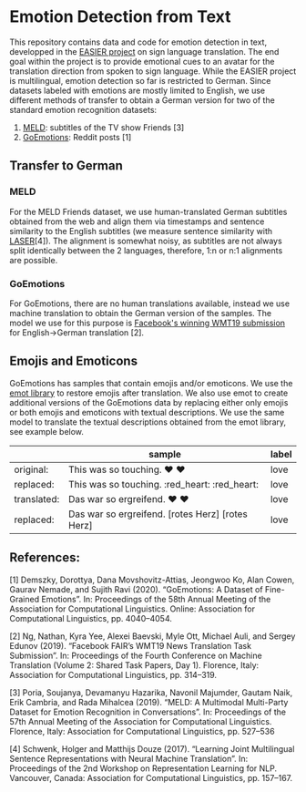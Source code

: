 # Emotion Detection from Text
This repository contains data and code for emotion detection in text, developped in the [EASIER project](https://www.project-easier.eu/) on sign language translation.
The end goal within the project is to provide emotional cues to an avatar for the translation direction from spoken to sign language. While the EASIER project is multilingual, emotion detection so far is restricted to German. 
Since datasets labeled with emotions are mostly limited to English, we use different methods of transfer to obtain a German version for two of the standard emotion recognition datasets:
 1. [MELD](https://affective-meld.github.io/): subtitles of the TV show Friends [3]
 2. [GoEmotions](https://github.com/monologg/GoEmotions-pytorch): Reddit posts [1]
 
## Transfer to German
### MELD
For the MELD Friends dataset, we use human-translated German subtitles obtained from the web and align them via timestamps and sentence similarity to the English subtitles (we measure sentence similarity with [LASER](https://github.com/facebookresearch/LASER)[4]). The alignment is somewhat noisy, as subtitles are not always split identically between the 2 languages, therefore, 1:n or n:1 alignments are possible.

### GoEmotions
For GoEmotions, there are no human translations available, instead we use machine translation to obtain the German version of the samples. The model we use for this purpose is [Facebook's winning WMT19 submission](https://huggingface.co/facebook/wmt19-en-de) for English->German translation [2].

## Emojis and Emoticons
GoEmotions has samples that contain emojis and/or emoticons. We use the [emot library](https://github.com/NeelShah18/emot) to restore emojis after translation. We also use emot to create additional versions of the GoEmotions data by replacing either only emojis or both emojis and emoticons with textual descriptions. We use the same model to translate the textual descriptions obtained from the emot library, see example below.

|| sample | label |
|----|--------|--------|
original:| This was so touching. :heart: :heart: | love |
replaced: | This was so touching. :red_heart: :red_heart: | love | 
translated: | Das war so ergreifend. :heart: :heart: | love |
replaced:| Das war so ergreifend. [rotes Herz] [rotes Herz] | love |

## References:
[1] Demszky, Dorottya, Dana Movshovitz-Attias, Jeongwoo Ko, Alan Cowen, Gaurav Nemade, and Sujith Ravi (2020). “GoEmotions: A Dataset of Fine-Grained Emotions”. In: Proceedings of the 58th Annual Meeting of the Association for Computational Linguistics. Online: Association for Computational Linguistics, pp. 4040–4054.

[2] Ng, Nathan, Kyra Yee, Alexei Baevski, Myle Ott, Michael Auli, and Sergey Edunov (2019). “Facebook FAIR’s WMT19 News Translation Task Submission”. In: Proceedings of the Fourth Conference on Machine Translation (Volume 2: Shared Task Papers, Day 1). Florence, Italy: Association for Computational Linguistics, pp. 314–319.

[3] Poria, Soujanya, Devamanyu Hazarika, Navonil Majumder, Gautam Naik, Erik Cambria, and Rada Mihalcea (2019). “MELD: A Multimodal Multi-Party Dataset for Emotion Recognition in Conversations”. In: Proceedings of the 57th Annual Meeting of the Association for Computational Linguistics. Florence, Italy: Association for Computational Linguistics, pp. 527–536

[4] Schwenk, Holger and Matthijs Douze (2017). “Learning Joint Multilingual Sentence Representations with Neural Machine Translation”. In: Proceedings of the 2nd Workshop on Representation Learning for NLP. Vancouver, Canada: Association for Computational Linguistics, pp. 157–167. 
